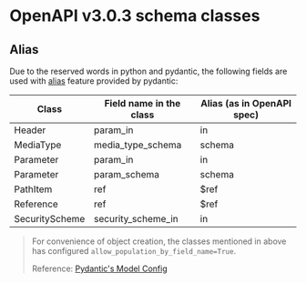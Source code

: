 # OpenAPI v3.0.3 schema classes

## Alias

Due to the reserved words in python and pydantic,
the following fields are used with [alias](https://pydantic-docs.helpmanual.io/usage/schema/#field-customisation) feature provided by pydantic:

| Class | Field name in the class | Alias (as in OpenAPI spec) |
| ----- | ----------------------- | -------------------------- |
| Header | param_in | in |
| MediaType | media_type_schema | schema |
| Parameter | param_in | in |
| Parameter | param_schema | schema |
| PathItem | ref | $ref |
| Reference | ref | $ref |
| SecurityScheme | security_scheme_in | in |

> For convenience of object creation, the classes mentioned in above
> has configured `allow_population_by_field_name=True`.
>
> Reference: [Pydantic's Model Config](https://pydantic-docs.helpmanual.io/usage/model_config/)